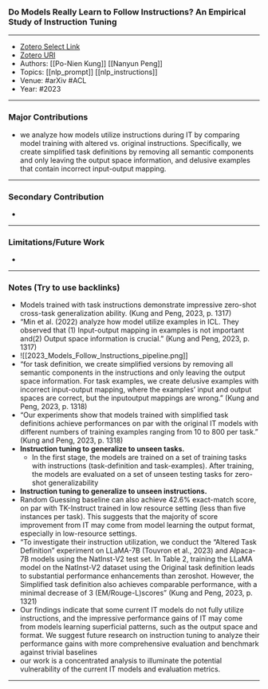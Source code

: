### Do Models Really Learn to Follow Instructions? An Empirical Study of Instruction Tuning
---
- [Zotero Select Link](zotero://select/groups/2480461/items/FK2Y55B7)
- [Zotero URI](https://www.zotero.org/groups/2480461/items/FK2Y55B7)
- Authors: [[Po-Nien Kung]]  [[Nanyun Peng]] 
- Topics: [[nlp_prompt]] [[nlp_instructions]]
- Venue: #arXiv #ACL
- Year: #2023

---
### Major Contributions
- we analyze how models utilize instructions during IT by comparing model training with altered vs. original instructions. Specifically, we create simplified task definitions by removing all semantic components and only leaving the output space information, and delusive examples that contain incorrect input-output mapping.
---
### Secondary Contribution
- 
---
### Limitations/Future Work
- 
---
### Notes (Try to use backlinks)
- Models trained with task instructions demonstrate impressive zero-shot cross-task generalization ability. (Kung and Peng, 2023, p. 1317)
- “Min et al. (2022) analyze how model utilize examples in ICL. They observed that (1) Input-output mapping in examples is not important and(2) Output space information is crucial.” (Kung and Peng, 2023, p. 1317)
- ![[2023_Models_Follow_Instructions_pipeline.png]]
- “for task definition, we create simplified versions by removing all semantic components in the instructions and only leaving the output space information. For task examples, we create delusive examples with incorrect input-output mapping, where the examples’ input and output spaces are correct, but the inputoutput mappings are wrong.” (Kung and Peng, 2023, p. 1318)
- “Our experiments show that models trained with simplified task definitions achieve performances on par with the original IT models with different numbers of training examples ranging from 10 to 800 per task.” (Kung and Peng, 2023, p. 1318)
- **Instruction tuning to generalize to unseen tasks.**
	- In the first stage, the models are trained on a set of training tasks with instructions (task-definition and task-examples). After training, the models are evaluated on a set of unseen testing tasks for zero-shot generalizability
- **Instruction tuning to generalize to unseen instructions.**
- Random Guessing baseline can also achieve 42.6% exact-match score, on par with TK-Instruct trained in low resource setting (less than five instances per task). This suggests that the majority of score improvement from IT may come from model learning the output format, especially in low-resource settings.
- “To investigate their instruction utilization, we conduct the “Altered Task Definition” experiment on LLaMA-7B (Touvron et al., 2023) and Alpaca-7B models using the NatInst-V2 test set. In Table 2, training the LLaMA model on the NatInst-V2 dataset using the Original task definition leads to substantial performance enhancements than zeroshot. However, the Simplified task definition also achieves comparable performance, with a minimal decrease of 3 (EM/Rouge-L)scores” (Kung and Peng, 2023, p. 1321)
- Our findings indicate that some current IT models do not fully utilize instructions, and the impressive performance gains of IT may come from models learning superficial patterns, such as the output space and format. We suggest future research on instruction tuning to analyze their performance gains with more comprehensive evaluation and benchmark against trivial baselines
- our work is a concentrated analysis to illuminate the potential vulnerability of the current IT models and evaluation metrics.
---
